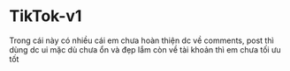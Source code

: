 # TikTok-v1
Trong cái này có nhiều cái em chưa hoàn thiện dc 
về comments, post thì dùng dc ui mặc dù chưa ổn và đẹp lắm
còn về tài khoản thì em chưa tối ưu tốt
